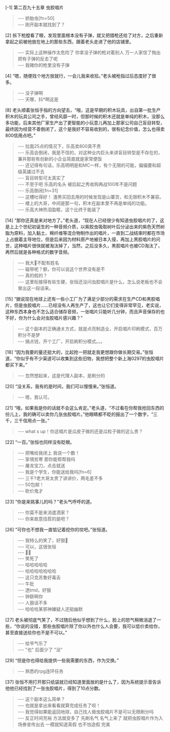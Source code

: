 
[-1] 第二百九十五章 虫胶唱片
>--- 娇胎虫[fn=50]<br>
>--- 刚开副本就找到了？<br>

[2] 拆下枪膛看了眼，发现里面根本没有子弹，就又把猎枪还给了对方，之后重新拿起之前被他放在地上的那些东西，跟着老头走进了他的店铺里。
>--- 实际上这种操作太危险了 你拿没子弹的枪对着别人 万一人家信了掏出把有子弹的反击了呢<br>
>--- 我赌你的枪里没有子弹<br>

[4] “嗯，随便找个地方放就行，一会儿我来收拾。”老头被枪指过后态度好了很多。
>--- 没子弹啊<br>
>--- 天哪，抖*啊这是<br>

[8] 老头顺着张恒手指的方向望去，“哦，这是早期的积木玩具，出自第一批生产积木的玩具公司之手，曾经风靡一时，但那时候的积木还就是单纯的积木，没那么多功能，后来其他厂家生产出了更智能的小玩意儿再加上那家公司自己盲目转型，最终因为经营不善倒闭了，这个是我好不容易收到的，很有纪念价值，怎么也得卖800信用点吧。”
>--- 拉面25点的情况下，乐高卖800真不贵<br>
>--- 乐高会倒闭，我是不信的，对这种业内巨头来讲盲目转型是不存在的，兼并那些有创新的小企业简直就是家常便饭<br>
>--- 还记得有句话，乐高明明是和MC一样，有个无限的可能，偏偏要和超级英雄过不去<br>
>--- 盲目转型可太真实了<br>
>--- 不至于吧 乐高的名头 被后起之秀收购再战100年不是问题<br>
>--- 乐高倒闭[fn=31]<br>
>--- 这槽吐得好！
渣男买回去用的时候发现是山寨货，和无限积木不兼容。<br>
>--- 楼上的大哥，中间是那一句，积木在副本里不再是单纯的功能。<br>
>--- 乐高大神热泪盈眶，这个比终于能装了<br>

[14] “那你还真是来对地方了。”老头道，“现在人已经很少有知道虫胶唱片的了，这是上上个世纪初诞生的一种音频介质，以紫胶虫吸取树叶后分泌出来的紫色天然树脂为原料，加入黏土、棉纤维等混合物制作出的唱片，一直到二战结束时都在市场上占据着主导地位，但是后来因为材料原产地被日本入侵，再加上黑胶唱片的问世，这种唱片很快就被淘汰掉了，当然，之后没多久，黑胶唱片也被CD淘汰了，再然后就是各种格式的数字音频。
>--- 我大📼不配有姓名<br>
>--- 磁带呢？额，你可以说这个世界没有是不<br>
>--- 真的假的？<br>
>--- 这里衔接得有些生硬，张恒还没问虫胶唱片是什么，怎么说老板也不会冒出这一段话来。<br>

[15] “据说现在地球上还有一些小工厂为了满足少部分的需求在生产CD和黑胶唱片，但是虫胶唱片……已经没有人再生产了，这也让它们变得非常罕见，老实说，这种东西本身也不怎么适合储存音频，一张唱片只能听几分钟，而且声音保存的也不好，你为什么会对虫胶唱片感兴趣？”
>--- 这个副本的正确通关方式，就是点亮制造业，开启唱片印刷模式，百万积分不是梦<br>
>--- 搞点钱，开个工厂，开启刷积分模式。。。<br>

[18] “因为我要的量还挺大的，比起抢一把就走我更想跟你做长期交易。”张恒道，“你似乎有不少渠道可以收集到这些旧物，我想把整个新上海0297的虫胶唱片都买下来。”
>--- 忽然想起来，这是代理人副本，是刷分的<br>

[20] “没关系，我有的是时间，我们可以慢慢来。”张恒道。
>--- 嗯，我认可。<br>

[21] “哦，如果我是你的话就不会这么肯定。”老头道，“不过看在你帮我抢回东西的份儿上，我的确可以卖你几张虫胶唱片。”他眼睛都不眨的报出了一个数字，“三千，三千信用点一张。”
>--- what s up！你这唱片是瓜皮子做的还是瓜粒子做的这么贵？<br>

[22] “一百。”张恒也同样没有眨眼。
>--- 把嘴给我闭上 我说一个数！<br>
>--- 家境贫寒 那你能帮帮我吗<br>
>--- 屠龙宝刀，点击就送<br>
>--- 我是个学生，你能送给我吗[fn=6]<br>
>--- 三千?老大哥太贵了讲讲价，两毛差不多<br>
>--- 50包邮！<br>
>--- 砍价鬼才<br>

[23] “你是来挑事儿的吗？”老头气呼呼的道。
>--- 你莫不是来消遣洒家？<br>
>--- 你来故意找茬的是吧？<br>

[26] “可你也不想我一直惦记着挖你的坟吧。”张恒道。
>--- 我特么的笑了，好狠🤣<br>
>--- 可以，这很张恒<br>
>--- 🐂🍺<br>
>--- 笑死了<br>
>--- 哈哈哈哈哈<br>
>--- 哈哈哈哈哈哈哈<br>
>--- 这只克苏鲁好毒舌<br>
>--- 牛批<br>
>--- 透tmd，好狠<br>
>--- 钟繇啊你<br>
>--- 人狠话不多<br>
>--- 哈哈哈某邪神嫌疑人还挺幽默<br>

[27] 老头被彻底气笑了，不过随后他似乎想到了什么，脸上的怒气稍微消退了一些，“你说的没错，那些虫胶唱片除了你以外也什么人会要，我可以低价卖给你，甚至直接送给你也不是不可以。”
>--- 给爷气乐了<br>
>--- "也" 后面少了 "没"<br>

[29] “但是你也得给我提供一些我需要的东西，作为交换。”
>--- 熟悉的rpg连环任务<br>

[37] 张恒不用打开那只纸袋就已经知道里面放的是什么了，因为系统提示音告诉他他已经找到了一张虫胶唱片，得到了10点分数。
>--- 这个副本这么简单？<br>
>--- 也就是拿出来看看就算完成任务了呗！<br>
>--- 我觉得如果能返回地球，自己找人做虫胶唱片不是可以无限刷分吗<br>
>--- 反正时间充裕 方法就变多了 先刷名气 名气上来了 就把虫胶唱片作为入场券宣传出去 一模就知道真假 也不怕造假 完美<br>
